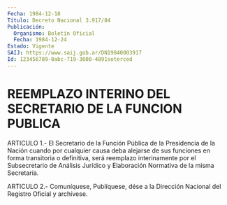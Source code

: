 ```yaml
---
Fecha: 1984-12-18
Título: Decreto Nacional 3.917/84
Publicación:
  Organismo: Boletín Oficial
  Fecha: 1984-12-24
Estado: Vigente
SAIJ: https://www.saij.gob.ar/DN19840003917
Id: 123456789-0abc-719-3000-4891soterced
---
```

# REEMPLAZO INTERINO DEL SECRETARIO DE LA FUNCION PUBLICA

<a id="1"></a>
ARTICULO  1.-  El  Secretario  de  la  Función  Pública  de la Presidencia  de  la Nación cuando por cualquier causa deba alejarse de sus funciones en  forma transitoria o definitiva, será reemplazo interinamente  por  el  Subsecretario    de   Análisis  Jurídico  y Elaboración Normativa de la misma Secretaría.

<a id="2"></a>
ARTICULO  2.-  Comuníquese,  Publíquese,  dése  a la Dirección Nacional del Registro Oficial y archívese.